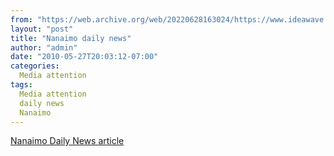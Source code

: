 ```yaml
---
from: "https://web.archive.org/web/20220628163024/https://www.ideawave.ca/nanaimo-daily-news/"
layout: "post"
title: "Nanaimo daily news"
author: "admin"
date: "2010-05-27T20:03:12-07:00"
categories:
  Media attention
tags: 
  Media attention
  daily news
  Nanaimo
---
```


[Nanaimo Daily News article](http://www2.canada.com/nanaimodailynews/news/hub/story.html?id=8434fa8a-3117-49e4-8e81-dde203288146)
